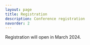 ```yaml
---
layout: page
title: Registration
description: Conference registration
navorder: 2
---
```


Registration will open in March 2024.
